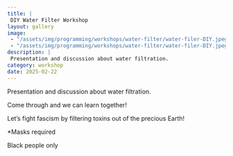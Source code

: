 ```yaml
---
title: |
 DIY Water Filter Workshop
layout: gallery
image:
 - "/assets/img/programming/workshops/water-filter/water-filer-DIY.jpeg"
 - "/assets/img/programming/workshops/water-filter/water-filer-DIY.jpeg"
description: |
 Presentation and discussion about water filtration.
category: workshop
date: 2025-02-22
---
```

Presentation and discussion about water filtration.

Come through and we can learn together!

Let’s fight fascism by filtering toxins out of the precious Earth!

*Masks required

Black people only